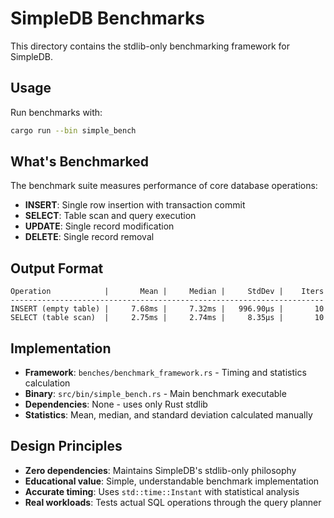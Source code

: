 # SimpleDB Benchmarks

This directory contains the stdlib-only benchmarking framework for SimpleDB.

## Usage

Run benchmarks with:

```bash
cargo run --bin simple_bench
```

## What's Benchmarked

The benchmark suite measures performance of core database operations:

- **INSERT**: Single row insertion with transaction commit
- **SELECT**: Table scan and query execution  
- **UPDATE**: Single record modification
- **DELETE**: Single record removal

## Output Format

```
Operation            |       Mean |     Median |     StdDev |    Iters
----------------------------------------------------------------------
INSERT (empty table) |     7.68ms |     7.32ms |   996.90µs |       10
SELECT (table scan)  |     2.75ms |     2.74ms |     8.35µs |       10
```

## Implementation

- **Framework**: `benches/benchmark_framework.rs` - Timing and statistics calculation
- **Binary**: `src/bin/simple_bench.rs` - Main benchmark executable  
- **Dependencies**: None - uses only Rust stdlib
- **Statistics**: Mean, median, and standard deviation calculated manually

## Design Principles

- **Zero dependencies**: Maintains SimpleDB's stdlib-only philosophy
- **Educational value**: Simple, understandable benchmark implementation
- **Accurate timing**: Uses `std::time::Instant` with statistical analysis
- **Real workloads**: Tests actual SQL operations through the query planner